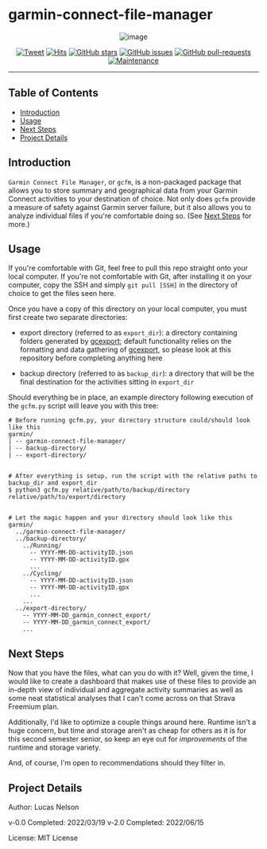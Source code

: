 # garmin-connect-file-manager

<div align="center">
  
 ![image](https://user-images.githubusercontent.com/78045025/159144654-99ab4f68-eb5f-4819-8806-66761d2037d5.png)

  [![Tweet](https://img.shields.io/twitter/url/https/shields.io.svg?style=social)](https://twitter.com/intent/tweet?text=%F0%9F%93%A2%20Various%20README%20templates%20and%20tips%20on%20writing%20high-quality%20documentation%20that%20people%20want%20to%20read.&url=https://github.com/lucas-nelson-uiuc/garmin-connect-file-manager)
  [![Hits](https://hits.seeyoufarm.com/api/count/incr/badge.svg?url=https%3A%2F%2Fgithub.com%2Flucas-nelson-uiuc%2Fgarmin-connect-file-manager&count_bg=%2379C83D&title_bg=%23555555&icon=&icon_color=%23E7E7E7&title=hits&edge_flat=false)](https://hits.seeyoufarm.com)
 [![GitHub stars](https://badgen.net/github/stars/lucas-nelson-uiuc/garmin-connect-file-manager)](https://GitHub.com/lucas-nelson-uiuc/garmin-connect-file-manager)
 [![GitHub issues](https://badgen.net/github/issues/lucas-nelson-uiuc/garmin-connect-file-manager/)](https://GitHub.com/lucas-nelson-uiuc/garmin-connect-file-manager/issues/)
 [![GitHub pull-requests](https://img.shields.io/github/issues-pr/lucas-nelson-uiuc/spotipy_analysis.svg)](https://GitHub.com/lucas-nelson-uiuc/garmin-connect-file-manager/pull/)
 [![Maintenance](https://img.shields.io/badge/Maintained%3F-no-red.svg)](https://GitHub.com/lucas-nelson-uiuc/garmin-connect-file-manager/graphs/commit-activity)

</div>

---


## Table of Contents

- [Introduction](#intro_section)
- [Usage](#usage_section)
- [Next Steps](#next_steps)
- [Project Details](#project_details)


## Introduction <a name = "intro_section"></a>

`Garmin Connect File Manager`, or `gcfm`, is a non-packaged package that allows you to store summary and geographical data from your Garmin Connect activities to your destination of choice. Not only does `gcfm` provide a measure of safety against Garmin server failure, but it also allows you to analyze individual files if you're comfortable doing so. (See [Next Steps](#next_steps) for more.)

## Usage <a name = 'usage_section'></a>

If you're comfortable with Git, feel free to pull this repo straight onto your local computer. If you're not comfortable with Git, after installing it on your computer, copy the SSH and simply `git pull [SSH]` in the directory of choice to get the files seen here.

Once you have a copy of this directory on your local computer, you must first create two separate directories:

- export directory (referred to as `export_dir`): a directory containing folders generated by [gcexport](https://github.com/kjkjava/garmin-connect-export); default functionality relies on the formatting and data gathering of [gcexport](https://github.com/kjkjava/garmin-connect-export), so please look at this repository before completing anything here

- backup directory (referred to as `backup_dir`): a directory that will be the final destination for the activities sitting in `export_dir`

Should everything be in place, an example directory following execution of the `gcfm.py` script will leave you with this tree:

```
# Before running gcfm.py, your directory structure could/should look like this
garmin/
| -- garmin-connect-file-manager/
| -- backup-directory/
| -- export-directory/


# After everything is setup, run the script with the relative paths to backup_dir and export_dir
$ python3 gcfm.py relative/path/to/backup/directory relative/path/to/export/directory


# Let the magic happen and your directory should look like this
garmin/
  ../garmin-connect-file-manager/
  ../backup-directory/
    ../Running/
      -- YYYY-MM-DD-activityID.json
      -- YYYY-MM-DD-activityID.gpx
      ...
    ../Cycling/
      -- YYYY-MM-DD-activityID.json
      -- YYYY-MM-DD-activityID.gpx
      ...
    ...
  ../export-directory/
    -- YYYY-MM-DD_garmin_connect_export/
    -- YYYY-MM-DD_garmin_connect_export/
    ...
```

## Next Steps <a name = "next_steps"></a>

Now that you have the files, what can you do with it? Well, given the time, I would like to create a dashboard that makes use of these files to provide an in-depth view of individual and aggregate activity summaries as well as some neat statistical analyses that I can't come across on that Strava Freemium plan.

Additionally, I'd like to optimize a couple things around here. Runtime isn't a huge concern, but time and storage aren't as cheap for others as it is for this second semester senior, so keep an eye out for *improvements* of the runtime and storage variety.

And, of course, I'm open to recommendations should they filter in.

## Project Details <a name = "project_details"></a>

Author: Lucas Nelson

v-0.0 Completed: 2022/03/19
v-2.0 Completed: 2022/06/15

License: MIT License
